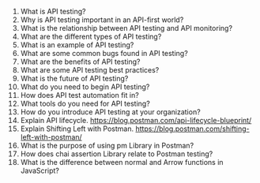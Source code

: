 1. What is API testing?
2. Why is API testing important in an API-first world?
3. What is the relationship between API testing and API monitoring?
4. What are the different types of API testing?
5. What is an example of API testing?
6. What are some common bugs found in API testing?
7. What are the benefits of API testing?
8. What are some API testing best practices?
9. What is the future of API testing?
10. What do you need to begin API testing?
11. How does API test automation fit in?
12. What tools do you need for API testing?
13. How do you introduce API testing at your organization?
14. Explain API lifecycle.
https://blog.postman.com/api-lifecycle-blueprint/
15. Explain Shifting Left with Postman.
https://blog.postman.com/shifting-left-with-postman/
16. What is the purpose of using pm Library in Postman?
17. How does chai assertion Library relate to Postman testing?
18. What is the difference between normal and Arrow functions in JavaScript?
